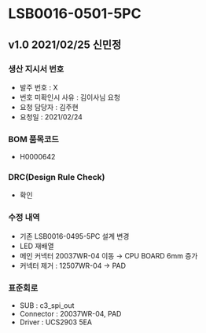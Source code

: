 # LSB0016-0501-5PC

## v1.0 2021/02/25 신민정

### 생산 지시서 번호
* 발주 번호 : X
* 번호 미확인시 사유 : 김이사님 요청
* 요청 담당자 : 김주현
* 요청일 : 2021/02/24

###  BOM 품목코드
* H0000642

### DRC(Design Rule Check)
* 확인

### 수정 내역
* 기존 LSB0016-0495-5PC 설계 변경
* LED 재배열
* 메인 커넥터 20037WR-04 이동 → CPU BOARD 6mm 증가
* 커넥터 제거 : 12507WR-04 → PAD

### 표준회로
* SUB : c3_spi_out
* Connector : 20037WR-04, PAD
* Driver : UCS2903 5EA
